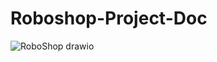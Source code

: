 # Roboshop-Project-Doc



![RoboShop drawio](https://github.com/user-attachments/assets/0cc11db4-db9e-4960-a1ab-34806ea769c5)
